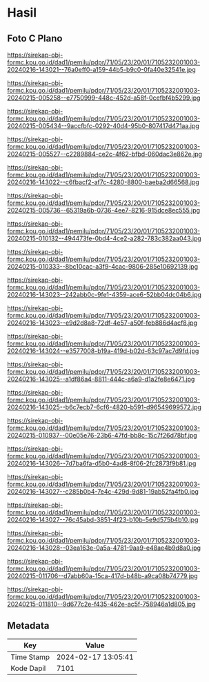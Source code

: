 # Hasil

## Foto C Plano

https://sirekap-obj-formc.kpu.go.id/dad1/pemilu/pdpr/71/05/23/20/01/7105232001003-20240216-143021--76a0eff0-a159-44b5-b9c0-0fa40e32541e.jpg

https://sirekap-obj-formc.kpu.go.id/dad1/pemilu/pdpr/71/05/23/20/01/7105232001003-20240215-005258--e7750999-448c-452d-a58f-0cefbf4b5299.jpg

https://sirekap-obj-formc.kpu.go.id/dad1/pemilu/pdpr/71/05/23/20/01/7105232001003-20240215-005434--9accfbfc-0292-40d4-95b0-807417d471aa.jpg

https://sirekap-obj-formc.kpu.go.id/dad1/pemilu/pdpr/71/05/23/20/01/7105232001003-20240215-005527--c2289884-ce2c-4f62-bfbd-060dac3e862e.jpg

https://sirekap-obj-formc.kpu.go.id/dad1/pemilu/pdpr/71/05/23/20/01/7105232001003-20240216-143022--c6fbacf2-af7c-4280-8800-baeba2d66568.jpg

https://sirekap-obj-formc.kpu.go.id/dad1/pemilu/pdpr/71/05/23/20/01/7105232001003-20240215-005736--65319a6b-0736-4ee7-8216-915dce8ec555.jpg

https://sirekap-obj-formc.kpu.go.id/dad1/pemilu/pdpr/71/05/23/20/01/7105232001003-20240215-010132--494473fe-0bd4-4ce2-a282-783c382aa043.jpg

https://sirekap-obj-formc.kpu.go.id/dad1/pemilu/pdpr/71/05/23/20/01/7105232001003-20240215-010333--8bc10cac-a3f9-4cac-9806-285e10692139.jpg

https://sirekap-obj-formc.kpu.go.id/dad1/pemilu/pdpr/71/05/23/20/01/7105232001003-20240216-143023--242abb0c-9fe1-4359-ace6-52bb04dc04b6.jpg

https://sirekap-obj-formc.kpu.go.id/dad1/pemilu/pdpr/71/05/23/20/01/7105232001003-20240216-143023--e9d2d8a8-72df-4e57-a50f-feb886d4acf8.jpg

https://sirekap-obj-formc.kpu.go.id/dad1/pemilu/pdpr/71/05/23/20/01/7105232001003-20240216-143024--e3577008-b19a-419d-b02d-63c97ac7d9fd.jpg

https://sirekap-obj-formc.kpu.go.id/dad1/pemilu/pdpr/71/05/23/20/01/7105232001003-20240216-143025--a1df86a4-8811-444c-a6a9-d1a2fe8e6471.jpg

https://sirekap-obj-formc.kpu.go.id/dad1/pemilu/pdpr/71/05/23/20/01/7105232001003-20240216-143025--b6c7ecb7-6cf6-4820-b591-d96549699572.jpg

https://sirekap-obj-formc.kpu.go.id/dad1/pemilu/pdpr/71/05/23/20/01/7105232001003-20240215-010937--00e05e76-23b6-47fd-bb8c-15c7f26d78bf.jpg

https://sirekap-obj-formc.kpu.go.id/dad1/pemilu/pdpr/71/05/23/20/01/7105232001003-20240216-143026--7d7ba6fa-d5b0-4ad8-8f06-2fc2873f9b81.jpg

https://sirekap-obj-formc.kpu.go.id/dad1/pemilu/pdpr/71/05/23/20/01/7105232001003-20240216-143027--c285b0b4-7e4c-429d-9d81-19ab52fa4fb0.jpg

https://sirekap-obj-formc.kpu.go.id/dad1/pemilu/pdpr/71/05/23/20/01/7105232001003-20240216-143027--76c45abd-3851-4f23-b10b-5e9d575b4b10.jpg

https://sirekap-obj-formc.kpu.go.id/dad1/pemilu/pdpr/71/05/23/20/01/7105232001003-20240216-143028--03ea163e-0a5a-4781-9aa9-e48ae4b9d8a0.jpg

https://sirekap-obj-formc.kpu.go.id/dad1/pemilu/pdpr/71/05/23/20/01/7105232001003-20240215-011706--d7abb60a-15ca-417d-b48b-a9ca08b74779.jpg

https://sirekap-obj-formc.kpu.go.id/dad1/pemilu/pdpr/71/05/23/20/01/7105232001003-20240215-011810--9d677c2e-f435-462e-ac5f-758946a1d805.jpg


## Metadata

| Key        | Value               |
| ---------- | ------------------- |
| Time Stamp | 2024-02-17 13:05:41 |
| Kode Dapil | 7101                |



